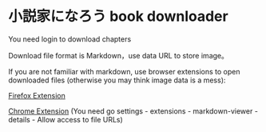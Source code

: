 # 小説家になろう book downloader

You need login to download chapters

Download file format is Markdown，use data URL to store image。

If you are not familiar with markdown, use browser extensions to open downloaded files (otherwise you may think image data is a mess):

[Firefox Extension](https://addons.mozilla.org/zh-CN/firefox/addon/markdown-viewer-webext/)

[Chrome Extension](https://chrome.google.com/webstore/detail/markdown-viewer/ckkdlimhmcjmikdlpkmbgfkaikojcbjk?hl=zh-CN) (You need go settings - extensions - markdown-viewer - details - Allow access to file URLs)
